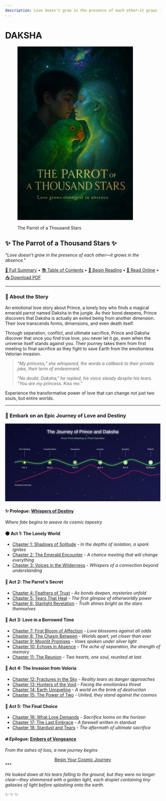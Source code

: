 ```yaml
---
description: Love doesn't grow in the presence of each other—it grows in the absence.
---
```


# DAKSHA

<div data-full-width="true"><figure><img src="poster3.png" alt="" width="375"><figcaption><p>The Parrot of a Thousand Stars</p></figcaption></figure></div>

## ✨ The Parrot of a Thousand Stars ✨

_"Love doesn't grow in the presence of each other—it grows in the absence."_

[📖 Full Summary](summary.md) • [📚 Table of Contents](table_of_contents.md) • [🌟 Begin Reading](prologue_whispers_of_destiny.md) • [📱 Read Online](https://iamsh.gitbook.io/daksha) • [📥 Download PDF](https://iamsh.gitbook.io/daksha/~gitbook/pdf?limit=100)

***

### 💫 About the Story

An emotional love story about Prince, a lonely boy who finds a magical emerald parrot named Daksha in the jungle. As their bond deepens, Prince discovers that Daksha is actually an exiled being from another dimension. Their love transcends forms, dimensions, and even death itself.

Through separation, conflict, and ultimate sacrifice, Prince and Daksha discover that once you find true love, you never let it go, even when the universe itself stands against you. Their journey takes them from first meeting to final sacrifice as they fight to save Earth from the emotionless Velorian invasion.

> _"My princess," she whispered, the words a callback to their private joke, their term of endearment._
>
> _"No doubt, Daksha," he replied, his voice steady despite his tears. "You are my princess. Kiss me."_

Experience the transformative power of love that can change not just two souls, but entire worlds.

***

### 📖 Embark on an Epic Journey of Love and Destiny

<div align="center">
  <img src="journey_map.svg" alt="Journey Map" width="600">
</div>

#### ✨ Prologue: [Whispers of Destiny](prologue_whispers_of_destiny.md)
*Where fate begins to weave its cosmic tapestry*

#### 🌑 Act 1: The Lonely World
* [Chapter 1: Shadows of Solitude](act1_chapter1_shadows_of_solitude.md) - *In the depths of isolation, a spark ignites*
* [Chapter 2: The Emerald Encounter](act1_chapter2_the_emerald_encounter.md) - *A chance meeting that will change everything*
* [Chapter 3: Voices in the Wilderness](act1_chapter3_voices_in_the_wilderness.md) - *Whispers of a connection beyond understanding*

#### 🦜 Act 2: The Parrot's Secret
* [Chapter 4: Feathers of Trust](act2_chapter4_feathers_of_trust.md) - *As bonds deepen, mysteries unfold*
* [Chapter 5: Tears That Heal](act2_chapter5_tears_that_heal.md) - *The first glimpse of otherworldly power*
* [Chapter 6: Starlight Revelation](act2_chapter6_starlight_revelation.md) - *Truth shines bright as the stars themselves*

#### 💖 Act 3: Love in a Borrowed Time
* [Chapter 7: First Bloom of Affection](act3_chapter7_first_bloom_of_affection.md) - *Love blossoms against all odds*
* [Chapter 8: The Chasm Between](act3_chapter8_the_chasm_between.md) - *Worlds apart, yet closer than ever*
* [Chapter 9: Moonlit Promises](act3_chapter9_moonlit_promises.md) - *Vows spoken under silver light*
* [Chapter 10: Echoes in Absence](act3_chapter10_echoes_in_absence.md) - *The ache of separation, the strength of memory*
* [Chapter 11: The Reunion](act3_chapter11_the_reunion.md) - *Two hearts, one soul, reunited at last*

#### 🌌 Act 4: The Invasion from Veloria
* [Chapter 12: Fractures in the Sky](act4_chapter12_fractures_in_the_sky.md) - *Reality tears as danger approaches*
* [Chapter 13: Hunters of the Void](act4_chapter13_hunters_of_the_void.md) - *Facing the emotionless threat*
* [Chapter 14: Earth Unraveling](act4_chapter14_earth_unraveling.md) - *A world on the brink of destruction*
* [Chapter 15: The Power of Two](act4_chapter15_the_power_of_two.md) - *United, they stand against the cosmos*

#### 💫 Act 5: The Final Choice
* [Chapter 16: What Love Demands](act5_chapter16_what_love_demands.md) - *Sacrifice looms on the horizon*
* [Chapter 17: The Last Embrace](act5_chapter17_the_last_embrace.md) - *A farewell written in stardust*
* [Chapter 18: Stardust and Tears](act5_chapter18_stardust_and_tears.md) - *The aftermath of ultimate sacrifice*

#### 🔥 Epilogue: [Embers of Vengeance](epilogue_embers_of_vengeance.md)
*From the ashes of loss, a new journey begins*

<div align="center">
  <a href="prologue_whispers_of_destiny.md" class="cta-button">Begin Your Cosmic Journey</a>
</div>
***

_He looked down at his tears falling to the ground, but they were no longer clear—they shimmered with a golden light, each droplet containing tiny galaxies of light before splashing onto the earth._

✨ ✨ ✨
